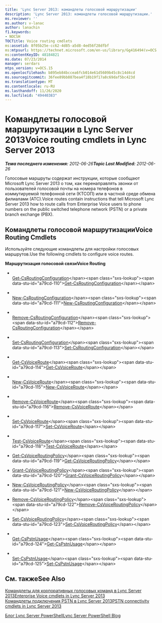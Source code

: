 ```yaml
---
title: 'Lync Server 2013: командлеты голосовой маршрутизации'
description: 'Lync Server 2013: командлеты голосовой маршрутизации.'
ms.reviewer: ''
ms.author: v-lanac
author: lanachin
f1.keywords:
- NOCSH
TOCTitle: Voice routing cmdlets
ms:assetid: 8f05b25e-cc62-4d85-a5d8-4ed56f28dfbf
ms:mtpsurl: https://technet.microsoft.com/en-us/library/Gg416494(v=OCS.15)
ms:contentKeyID: 48184821
ms.date: 07/23/2014
manager: serdars
mtps_version: v=OCS.15
ms.openlocfilehash: b895eb84bccea6fcb014e61d5609b45c8c14d4cd
ms.sourcegitcommit: 36fee89bb887bea4f18b19f17a8c69daf5bc423d
ms.translationtype: MT
ms.contentlocale: ru-RU
ms.lasthandoff: 11/26/2020
ms.locfileid: "49440383"
---
```

# <a name="voice-routing-cmdlets-in-lync-server-2013"></a><span data-ttu-id="a79cd-103">Командлеты голосовой маршрутизации в Lync Server 2013</span><span class="sxs-lookup"><span data-stu-id="a79cd-103">Voice routing cmdlets in Lync Server 2013</span></span>

<div data-xmlns="http://www.w3.org/1999/xhtml">

<div class="topic" data-xmlns="http://www.w3.org/1999/xhtml" data-msxsl="urn:schemas-microsoft-com:xslt" data-cs="https://msdn.microsoft.com/">

<div data-asp="https://msdn2.microsoft.com/asp">



</div>

<div id="mainSection">

<div id="mainBody"><span data-ttu-id="a79cd-104">

<span> </span></span><span class="sxs-lookup"><span data-stu-id="a79cd-104">

<span> </span></span></span>

<span data-ttu-id="a79cd-105">_**Тема последнего изменения:** 2012-06-26_</span><span class="sxs-lookup"><span data-stu-id="a79cd-105">_**Topic Last Modified:** 2012-06-26_</span></span>

<span data-ttu-id="a79cd-106">Голосовые маршруты содержат инструкции, которые сообщают Microsoft Lync Server 2013 о том, как перенаправлять звонки от пользователей голосовой почты на номера телефонов в коммутируемой телефонной сети (КТСОП) или в частной среде обмена филиалами (АТС).</span><span class="sxs-lookup"><span data-stu-id="a79cd-106">Voice routes contain instructions that tell Microsoft Lync Server 2013 how to route calls from Enterprise Voice users to phone numbers on the public switched telephone network (PSTN) or a private branch exchange (PBX).</span></span>

<div>

## <a name="voice-routing-cmdlets"></a><span data-ttu-id="a79cd-107">Командлеты голосовой маршрутизации</span><span class="sxs-lookup"><span data-stu-id="a79cd-107">Voice Routing Cmdlets</span></span>

<span data-ttu-id="a79cd-108">Используйте следующие командлеты для настройки голосовых маршрутов.</span><span class="sxs-lookup"><span data-stu-id="a79cd-108">Use the following cmdlets to configure voice routes.</span></span>

<span data-ttu-id="a79cd-109">**Маршрутизация голосовой связи**</span><span class="sxs-lookup"><span data-stu-id="a79cd-109">**Voice Routing**</span></span>

  - <span></span>  
    <span data-ttu-id="a79cd-110">[Get-CsRoutingConfiguration](https://technet.microsoft.com/library/Gg425851(v=OCS.15))</span><span class="sxs-lookup"><span data-stu-id="a79cd-110">[Get-CsRoutingConfiguration](https://technet.microsoft.com/library/Gg425851(v=OCS.15))</span></span>

  - <span></span>  
    <span data-ttu-id="a79cd-111">[New-CsRoutingConfiguration](https://technet.microsoft.com/library/Gg399056(v=OCS.15))</span><span class="sxs-lookup"><span data-stu-id="a79cd-111">[New-CsRoutingConfiguration](https://technet.microsoft.com/library/Gg399056(v=OCS.15))</span></span>

  - <span></span>  
    <span data-ttu-id="a79cd-112">[Remove-CsRoutingConfiguration](https://technet.microsoft.com/library/Gg398643(v=OCS.15))</span><span class="sxs-lookup"><span data-stu-id="a79cd-112">[Remove-CsRoutingConfiguration](https://technet.microsoft.com/library/Gg398643(v=OCS.15))</span></span>

  - <span></span>  
    <span data-ttu-id="a79cd-113">[Set-CsRoutingConfiguration](https://technet.microsoft.com/library/Gg412811(v=OCS.15))</span><span class="sxs-lookup"><span data-stu-id="a79cd-113">[Set-CsRoutingConfiguration](https://technet.microsoft.com/library/Gg412811(v=OCS.15))</span></span>

<!-- end list -->

  - <span></span>  
    <span data-ttu-id="a79cd-114">[Get-CsVoiceRoute](https://technet.microsoft.com/library/Gg425926(v=OCS.15))</span><span class="sxs-lookup"><span data-stu-id="a79cd-114">[Get-CsVoiceRoute](https://technet.microsoft.com/library/Gg425926(v=OCS.15))</span></span>

  - <span></span>  
    <span data-ttu-id="a79cd-115">[New-CsVoiceRoute](https://technet.microsoft.com/library/Gg398197(v=OCS.15))</span><span class="sxs-lookup"><span data-stu-id="a79cd-115">[New-CsVoiceRoute](https://technet.microsoft.com/library/Gg398197(v=OCS.15))</span></span>

  - <span></span>  
    <span data-ttu-id="a79cd-116">[Remove-CsVoiceRoute](https://technet.microsoft.com/library/Gg398468(v=OCS.15))</span><span class="sxs-lookup"><span data-stu-id="a79cd-116">[Remove-CsVoiceRoute](https://technet.microsoft.com/library/Gg398468(v=OCS.15))</span></span>

  - <span></span>  
    <span data-ttu-id="a79cd-117">[Set-CsVoiceRoute](https://technet.microsoft.com/library/Gg412893(v=OCS.15))</span><span class="sxs-lookup"><span data-stu-id="a79cd-117">[Set-CsVoiceRoute](https://technet.microsoft.com/library/Gg412893(v=OCS.15))</span></span>

  - <span></span>  
    <span data-ttu-id="a79cd-118">[Test-CsVoiceRoute](https://technet.microsoft.com/library/Gg425873(v=OCS.15))</span><span class="sxs-lookup"><span data-stu-id="a79cd-118">[Test-CsVoiceRoute](https://technet.microsoft.com/library/Gg425873(v=OCS.15))</span></span>

<!-- end list -->

  - <span data-ttu-id="a79cd-119">[Get-CsVoiceRoutingPolicy](https://technet.microsoft.com/library/JJ204940(v=OCS.15))</span><span class="sxs-lookup"><span data-stu-id="a79cd-119">[Get-CsVoiceRoutingPolicy](https://technet.microsoft.com/library/JJ204940(v=OCS.15))</span></span>

  - <span data-ttu-id="a79cd-120">[Grant-CsVoiceRoutingPolicy](https://technet.microsoft.com/library/JJ205141(v=OCS.15))</span><span class="sxs-lookup"><span data-stu-id="a79cd-120">[Grant-CsVoiceRoutingPolicy](https://technet.microsoft.com/library/JJ205141(v=OCS.15))</span></span>

  - <span data-ttu-id="a79cd-121">[New-CsVoiceRoutingPolicy](https://technet.microsoft.com/library/JJ205135(v=OCS.15))</span><span class="sxs-lookup"><span data-stu-id="a79cd-121">[New-CsVoiceRoutingPolicy](https://technet.microsoft.com/library/JJ205135(v=OCS.15))</span></span>

  - <span data-ttu-id="a79cd-122">[Remove-CsVoiceRoutingPolicy](https://technet.microsoft.com/library/JJ204799(v=OCS.15))</span><span class="sxs-lookup"><span data-stu-id="a79cd-122">[Remove-CsVoiceRoutingPolicy](https://technet.microsoft.com/library/JJ204799(v=OCS.15))</span></span>

  - <span data-ttu-id="a79cd-123">[Set-CsVoiceRoutingPolicy](https://technet.microsoft.com/library/JJ205313(v=OCS.15))</span><span class="sxs-lookup"><span data-stu-id="a79cd-123">[Set-CsVoiceRoutingPolicy](https://technet.microsoft.com/library/JJ205313(v=OCS.15))</span></span>

<!-- end list -->

  - <span></span>  
    <span data-ttu-id="a79cd-124">[Get-CsPstnUsage](https://technet.microsoft.com/library/Gg412734(v=OCS.15))</span><span class="sxs-lookup"><span data-stu-id="a79cd-124">[Get-CsPstnUsage](https://technet.microsoft.com/library/Gg412734(v=OCS.15))</span></span>

  - <span></span>  
    <span data-ttu-id="a79cd-125">[Set-CsPstnUsage](https://technet.microsoft.com/library/Gg399069(v=OCS.15))</span><span class="sxs-lookup"><span data-stu-id="a79cd-125">[Set-CsPstnUsage](https://technet.microsoft.com/library/Gg399069(v=OCS.15))</span></span>

</div>

<div>

## <a name="see-also"></a><span data-ttu-id="a79cd-126">См. также</span><span class="sxs-lookup"><span data-stu-id="a79cd-126">See Also</span></span>


[<span data-ttu-id="a79cd-127">Командлеты для корпоративных голосовых команд в Lync Server 2013</span><span class="sxs-lookup"><span data-stu-id="a79cd-127">Enterprise Voice cmdlets in Lync Server 2013</span></span>](lync-server-2013-enterprise-voice-cmdlets.md)  
[<span data-ttu-id="a79cd-128">Командлеты подключения PSTN в Lync Server 2013</span><span class="sxs-lookup"><span data-stu-id="a79cd-128">PSTN connectivity cmdlets in Lync Server 2013</span></span>](lync-server-2013-pstn-connectivity-cmdlets.md)  


[<span data-ttu-id="a79cd-129">Блог Lync Server PowerShell</span><span class="sxs-lookup"><span data-stu-id="a79cd-129">Lync Server PowerShell Blog</span></span>](https://go.microsoft.com/fwlink/p/?linkid=203150)  
  

<span data-ttu-id="a79cd-130"></div>

</div>

<span> </span>

</div>

</div>

</span><span class="sxs-lookup"><span data-stu-id="a79cd-130"></div>

</div>

<span> </span>

</div>

</div>

</span></span></div>

